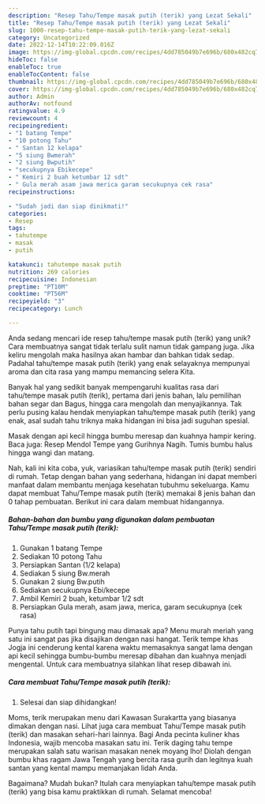 ```yaml
---
description: "Resep Tahu/Tempe masak putih (terik) yang Lezat Sekali"
title: "Resep Tahu/Tempe masak putih (terik) yang Lezat Sekali"
slug: 1000-resep-tahu-tempe-masak-putih-terik-yang-lezat-sekali
category: Uncategorized
date: 2022-12-14T10:22:09.016Z
image: https://img-global.cpcdn.com/recipes/4dd785049b7e696b/680x482cq70/tahutempe-masak-putih-terik-foto-resep-utama.jpg
hideToc: false
enableToc: true
enableTocContent: false
thumbnail: https://img-global.cpcdn.com/recipes/4dd785049b7e696b/680x482cq70/tahutempe-masak-putih-terik-foto-resep-utama.jpg
cover: https://img-global.cpcdn.com/recipes/4dd785049b7e696b/680x482cq70/tahutempe-masak-putih-terik-foto-resep-utama.jpg
author: Admin
authorAv: notfound
ratingvalue: 4.9
reviewcount: 4
recipeingredient:
- "1 batang Tempe"
- "10 potong Tahu"
- " Santan 12 kelapa"
- "5 siung Bwmerah"
- "2 siung Bwputih"
- "secukupnya Ebikecepe"
- " Kemiri 2 buah ketumbar 12 sdt"
- " Gula merah asam jawa merica garam secukupnya cek rasa"
recipeinstructions:

- "Sudah jadi dan siap dinikmati!"
categories:
- Resep
tags:
- tahutempe
- masak
- putih

katakunci: tahutempe masak putih 
nutrition: 269 calories
recipecuisine: Indonesian
preptime: "PT10M"
cooktime: "PT56M"
recipeyield: "3"
recipecategory: Lunch

---
```





Anda sedang mencari ide resep tahu/tempe masak putih (terik) yang unik? Cara membuatnya sangat tidak terlalu sulit namun tidak gampang juga. Jika keliru mengolah maka hasilnya akan hambar dan bahkan tidak sedap. Padahal tahu/tempe masak putih (terik) yang enak selayaknya mempunyai aroma dan cita rasa yang mampu memancing selera Kita.





Banyak hal yang sedikit banyak mempengaruhi kualitas rasa dari tahu/tempe masak putih (terik), pertama dari jenis bahan, lalu pemilihan bahan segar dan Bagus, hingga cara mengolah dan menyajikannya. Tak perlu pusing kalau hendak menyiapkan tahu/tempe masak putih (terik) yang enak,      asal sudah tahu triknya maka hidangan ini bisa jadi suguhan spesial.














Masak dengan api kecil hingga bumbu meresap dan kuahnya hampir kering. Baca juga: Resep Mendol Tempe yang Gurihnya Nagih. Tumis bumbu halus hingga wangi dan matang.






Nah, kali ini kita coba, yuk, variasikan tahu/tempe masak putih (terik) sendiri di rumah. Tetap dengan bahan yang sederhana, hidangan ini dapat memberi manfaat dalam membantu menjaga kesehatan tubuhmu sekeluarga. Kamu dapat membuat Tahu/Tempe masak putih (terik) memakai 8 jenis bahan dan 0 tahap pembuatan. Berikut ini cara dalam membuat hidangannya.

<!--inarticleads1-->

##### Bahan-bahan dan bumbu yang digunakan dalam pembuatan Tahu/Tempe masak putih (terik):

1. Gunakan 1 batang Tempe
1. Sediakan 10 potong Tahu
1. Persiapkan  Santan (1/2 kelapa)
1. Sediakan 5 siung Bw.merah
1. Gunakan 2 siung Bw.putih
1. Sediakan secukupnya Ebi/kecepe
1. Ambil  Kemiri 2 buah, ketumbar 1/2 sdt
1. Persiapkan  Gula merah, asam jawa, merica, garam secukupnya (cek rasa)


Punya tahu putih tapi bingung mau dimasak apa? Menu murah meriah yang satu ini sangat pas jika disajikan dengan nasi hangat. Terik tempe khas Jogja ini cenderung kental karena waktu memasaknya sangat lama dengan api kecil sehingga bumbu-bumbu meresap dibahan dan kuahnya menjadi mengental. Untuk cara membuatnya silahkan lihat resep dibawah ini. 

<!--inarticleads2-->

##### Cara membuat Tahu/Tempe masak putih (terik):


1. Selesai dan siap dihidangkan!

Moms, terik merupakan menu dari Kawasan Surakartta yang biasanya dimakan dengan nasi. Lihat juga cara membuat Tahu/Tempe masak putih (terik) dan masakan sehari-hari lainnya. Bagi Anda pecinta kuliner khas Indonesia, wajib mencoba masakan satu ini. Terik daging tahu tempe merupakan salah satu warisan masakan nenek moyang lho! Diolah dengan bumbu khas ragam Jawa Tengah yang bercita rasa gurih dan legitnya kuah santan yang kental mampu memanjakan lidah Anda. 

Bagaimana? Mudah bukan? Itulah cara menyiapkan tahu/tempe masak putih (terik) yang bisa kamu praktikkan di rumah. Selamat mencoba!
